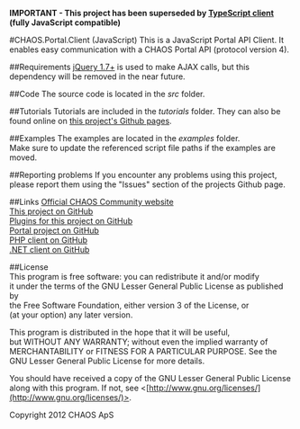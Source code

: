 **IMPORTANT - This project has been superseded by [TypeScript client](https://github.com/CHAOS-Community/CHAOS.Portal.Client-TypeScript) (fully JavaScript compatible)**  
  
#CHAOS.Portal.Client (JavaScript)
This is a JavaScript Portal API Client. It enables easy communication with a CHAOS Portal API (protocol version 4).

##Requirements
[jQuery 1.7+](http://jquery.com/) is used to make AJAX calls, but this dependency will be removed in the near future.

##Code
The source code is located in the *src* folder.  

##Tutorials
Tutorials are included in the *tutorials* folder.
They can also be found online on [this project's Github pages](http://chaos-community.github.com/CHAOS.Portal.Client-JavaScript/).

##Examples
The examples are located in the *examples* folder.  
Make sure to update the referenced script file paths if the examples are moved.

##Reporting problems
If you encounter any problems using this project, please report them using the "Issues" section of the projects Github page.

##Links
[Official CHAOS Community website](http://www.chaos-community.org/)  
[This project on GitHub](https://github.com/CHAOS-Community/CHAOS.Portal.Client-JavaScript)  
[Plugins for this project on GitHub](https://github.com/CHAOS-Community/CHAOS.Portal.Client.Plugins-JavaScript)  
[Portal project on GitHub](https://github.com/CHAOS-Community/Portal)  
[PHP client on GitHub](https://github.com/CHAOS-Community/CHAOS.Portal.Client-PHP)  
[.NET client on GitHub](https://github.com/CHAOS-Community/CHAOS.Portal.Client-.NET)

##License  
This program is free software: you can redistribute it and/or modify  
it under the terms of the GNU Lesser General Public License as published by  
the Free Software Foundation, either version 3 of the License, or  
(at your option) any later version.  
  
This program is distributed in the hope that it will be useful,  
but WITHOUT ANY WARRANTY; without even the implied warranty of  
MERCHANTABILITY or FITNESS FOR A PARTICULAR PURPOSE.  See the  
GNU Lesser General Public License for more details.  
  
You should have received a copy of the GNU Lesser General Public License  
along with this program.  If not, see <[http://www.gnu.org/licenses/](http://www.gnu.org/licenses/)>.  
  
Copyright 2012 CHAOS ApS